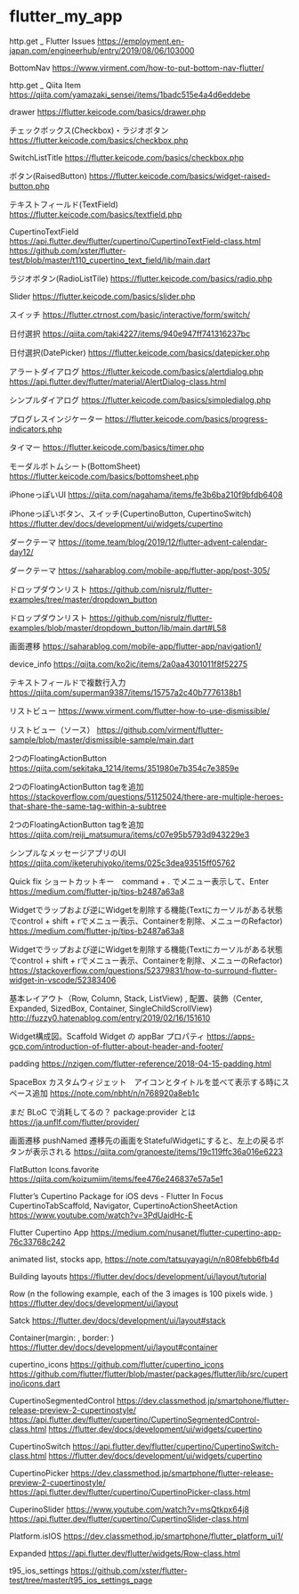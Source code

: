 # flutter_my_app

http.get _ Flutter Issues
https://employment.en-japan.com/engineerhub/entry/2019/08/06/103000

BottomNav
https://www.virment.com/how-to-put-bottom-nav-flutter/

http.get _ Qiita Item
https://qiita.com/yamazaki_sensei/items/1badc515e4a4d6eddebe

drawer
https://flutter.keicode.com/basics/drawer.php

チェックボックス(Checkbox)・ラジオボタン
https://flutter.keicode.com/basics/checkbox.php

SwitchListTitle
https://flutter.keicode.com/basics/checkbox.php

ボタン(RaisedButton)
https://flutter.keicode.com/basics/widget-raised-button.php

テキストフィールド(TextField)
https://flutter.keicode.com/basics/textfield.php

CupertinoTextField
https://api.flutter.dev/flutter/cupertino/CupertinoTextField-class.html
https://github.com/xster/flutter-test/blob/master/t110_cupertino_text_field/lib/main.dart

ラジオボタン(RadioListTile)
https://flutter.keicode.com/basics/radio.php

Slider
https://flutter.keicode.com/basics/slider.php

スイッチ
https://flutter.ctrnost.com/basic/interactive/form/switch/

日付選択
https://qiita.com/taki4227/items/940e947ff741316237bc

日付選択(DatePicker)
https://flutter.keicode.com/basics/datepicker.php

アラートダイアログ
https://flutter.keicode.com/basics/alertdialog.php
https://api.flutter.dev/flutter/material/AlertDialog-class.html

シンプルダイアログ
https://flutter.keicode.com/basics/simpledialog.php

プログレスインジケーター
https://flutter.keicode.com/basics/progress-indicators.php

タイマー
https://flutter.keicode.com/basics/timer.php

モーダルボトムシート(BottomSheet)
https://flutter.keicode.com/basics/bottomsheet.php

iPhoneっぽいUI
https://qiita.com/nagahama/items/fe3b6ba210f9bfdb6408

iPhoneっぽいボタン、スイッチ(CupertinoButton, CupertinoSwitch)
https://flutter.dev/docs/development/ui/widgets/cupertino

ダークテーマ
https://itome.team/blog/2019/12/flutter-advent-calendar-day12/

ダークテーマ
https://saharablog.com/mobile-app/flutter-app/post-305/

ドロップダウンリスト
https://github.com/nisrulz/flutter-examples/tree/master/dropdown_button

ドロップダウンリスト
https://github.com/nisrulz/flutter-examples/blob/master/dropdown_button/lib/main.dart#L58

画面遷移
https://saharablog.com/mobile-app/flutter-app/navigation1/

device_info
https://qiita.com/ko2ic/items/2a0aa4301011f8f52275

テキストフィールドで複数行入力
https://qiita.com/superman9387/items/15757a2c40b7776138b1

リストビュー
https://www.virment.com/flutter-how-to-use-dismissible/

リストビュー（ソース）
https://github.com/virment/flutter-sample/blob/master/dismissible-sample/main.dart

2つのFloatingActionButton
https://qiita.com/sekitaka_1214/items/351980e7b354c7e3859e

2つのFloatingActionButton tagを追加
https://stackoverflow.com/questions/51125024/there-are-multiple-heroes-that-share-the-same-tag-within-a-subtree


2つのFloatingActionButton tagを追加
https://qiita.com/reiji_matsumura/items/c07e95b5793d943229e3

シンプルなメッセージアプリのUI
https://qiita.com/iketeruhiyoko/items/025c3dea93515ff05762

Quick fix ショートカットキー　command + . でメニュー表示して、Enter
https://medium.com/flutter-jp/tips-b2487a63a8

Widgetでラップおよび逆にWidgetを削除する機能(Textにカーソルがある状態でcontrol + shift + rでメニュー表示、Containerを削除、メニューのRefactor)
https://medium.com/flutter-jp/tips-b2487a63a8

Widgetでラップおよび逆にWidgetを削除する機能(Textにカーソルがある状態でcontrol + shift + rでメニュー表示、Containerを削除、メニューのRefactor)
https://stackoverflow.com/questions/52379831/how-to-surround-flutter-widget-in-vscode/52383406

基本レイアウト（Row, Column, Stack, ListView) , 配置、装飾（Center, Expanded, SizedBox, Container, SingleChildScrollView)
http://fuzzy0.hatenablog.com/entry/2019/02/16/151610

Widget構成図。Scaffold Widget の appBar プロパティ
https://apps-gcp.com/introduction-of-flutter-about-header-and-footer/

padding
https://nzigen.com/flutter-reference/2018-04-15-padding.html

SpaceBox カスタムウィジェット　アイコンとタイトルを並べて表示する時にスペース追加
https://note.com/nbht/n/n768920a8eb1c

まだ BLoC で消耗してるの？ package:provider とは
https://ja.unflf.com/flutter/provider/

画面遷移 pushNamed 遷移先の画面をStatefulWidgetにすると、左上の戻るボタンが表示される
https://qiita.com/granoeste/items/19c119ffc36a016e6223

FlatButton Icons.favorite
https://qiita.com/koizumiim/items/fee476e246837e57a5e1

Flutter’s Cupertino Package for iOS devs - Flutter In Focus
CupertinoTabScaffold, Navigator, CupertinoActionSheetAction
https://www.youtube.com/watch?v=3PdUaidHc-E

Flutter Cupertino App
https://medium.com/nusanet/flutter-cupertino-app-76c33768c242

animated list, stocks app, 
https://note.com/tatsuyayagi/n/n808febb6fb4d

Building layouts
https://flutter.dev/docs/development/ui/layout/tutorial

Row (n the following example, each of the 3 images is 100 pixels wide. )
https://flutter.dev/docs/development/ui/layout

Satck
https://flutter.dev/docs/development/ui/layout#stack

Container(margin: , border: )
https://flutter.dev/docs/development/ui/layout#container

cupertino_icons
https://github.com/flutter/cupertino_icons
https://github.com/flutter/flutter/blob/master/packages/flutter/lib/src/cupertino/icons.dart

CupertinoSegmentedControl
https://dev.classmethod.jp/smartphone/flutter-release-preview-2-cupertinostyle/
https://api.flutter.dev/flutter/cupertino/CupertinoSegmentedControl-class.html
https://flutter.dev/docs/development/ui/widgets/cupertino

CupertinoSwitch
https://api.flutter.dev/flutter/cupertino/CupertinoSwitch-class.html
https://flutter.dev/docs/development/ui/widgets/cupertino

CupertinoPicker
https://dev.classmethod.jp/smartphone/flutter-release-preview-2-cupertinostyle/
https://api.flutter.dev/flutter/cupertino/CupertinoPicker-class.html

CuperinoSlider
https://www.youtube.com/watch?v=msQtkpx64j8
https://api.flutter.dev/flutter/cupertino/CupertinoSlider-class.html

Platform.isIOS
https://dev.classmethod.jp/smartphone/flutter_platform_ui1/

Expanded
https://api.flutter.dev/flutter/widgets/Row-class.html

t95_ios_settings
https://github.com/xster/flutter-test/tree/master/t95_ios_settings_page
